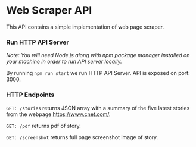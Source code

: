 # Web Scraper API

This API contains a simple implementation of web page scraper.

### Run HTTP API Server
_Note: You will need Node.js along with npm package manager installed on your machine in order to run API server locally._

By running `npm run start` we run HTTP API Server. API is exposed on port: 3000.

### HTTP Endpoints

`GET: /stories` returns JSON array with a summary of the five latest stories from the webpage https://www.cnet.com/.

`GET: /pdf` returns pdf of story.

`GET: /screenshot` returns full page screenshot image of story.